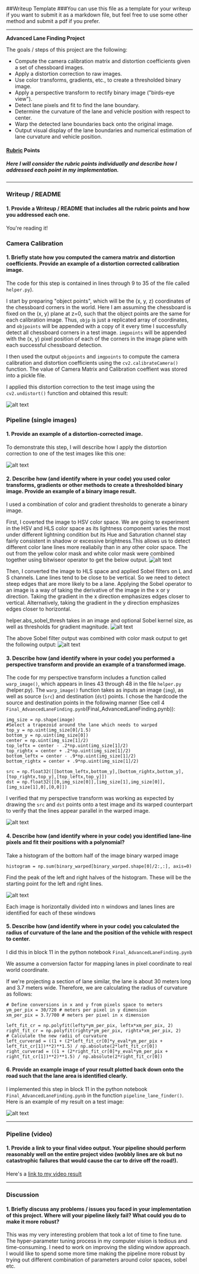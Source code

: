 ##Writeup Template
###You can use this file as a template for your writeup if you want to submit it as a markdown file, but feel free to use some other method and submit a pdf if you prefer.

---

**Advanced Lane Finding Project**

The goals / steps of this project are the following:

* Compute the camera calibration matrix and distortion coefficients given a set of chessboard images.
* Apply a distortion correction to raw images.
* Use color transforms, gradients, etc., to create a thresholded binary image.
* Apply a perspective transform to rectify binary image ("birds-eye view").
* Detect lane pixels and fit to find the lane boundary.
* Determine the curvature of the lane and vehicle position with respect to center.
* Warp the detected lane boundaries back onto the original image.
* Output visual display of the lane boundaries and numerical estimation of lane curvature and vehicle position.

[//]: # (Image References)

[image1]: ./imgs/undistort.png "Undistorted"
[image2]: ./imgs/ColorMaskCombined.png "Combined Color Mask"
[image3]: ./imgs/SobelLandS.png "Sobel on L and S channel"
[image4]: ./imgs/ColorandSobel.png "Color and Sobel Combined"
[image5]: ./imgs/warped.png "Warped Image"
[image6]: ./imgs/hist.png "Histogram"
[image7]: ./imgs/finalPlot.png "Final"
[video1]: ./project_video.mp4 "Video"

#### [Rubric](https://review.udacity.com/#!/rubrics/571/view) Points
##### Here I will consider the rubric points individually and describe how I addressed each point in my implementation.  

---
### Writeup / README

#### 1. Provide a Writeup / README that includes all the rubric points and how you addressed each one.    

You're reading it!
### Camera Calibration

#### 1. Briefly state how you computed the camera matrix and distortion coefficients. Provide an example of a distortion corrected calibration image.

The code for this step is contained in lines through 9 to 35 of the file called `helper.py`).  

I start by preparing "object points", which will be the (x, y, z) coordinates of the chessboard corners in the world. Here I am assuming the chessboard is fixed on the (x, y) plane at z=0, such that the object points are the same for each calibration image.  Thus, `objp` is just a replicated array of coordinates, and `objpoints` will be appended with a copy of it every time I successfully detect all chessboard corners in a test image.  `imgpoints` will be appended with the (x, y) pixel position of each of the corners in the image plane with each successful chessboard detection.  

I then used the output `objpoints` and `imgpoints` to compute the camera calibration and distortion coefficients using the `cv2.calibrateCamera()` function.  The value of Camera Matrix and Calibration coeffient was stored into a pickle file.

I applied this distortion correction to the test image using the `cv2.undistort()` function and obtained this result: 

![alt text][image1]

### Pipeline (single images)

#### 1. Provide an example of a distortion-corrected image.
To demonstrate this step, I will describe how I apply the distortion correction to one of the test images like this one:

![alt text][image1]

#### 2. Describe how (and identify where in your code) you used color transforms, gradients or other methods to create a thresholded binary image.  Provide an example of a binary image result.
I used a combination of color and gradient thresholds to generate a binary image.

First, I coverted the image to HSV color space. We are going to experiment in the HSV and HLS color space as its lightness component varies the most under different lightning condition but its Hue and Saturation channel stay fairly consistent in shadow or excessive brightness.This allows us to detect different color lane lines more realiabily than in any other color space.
The out from the yellow color mask and white color mask were combined together using bitwiseor operator to get the below output.
![alt text][image2]

Then, I converted the image to HLS space and applied Sobel filters on L and S channels. Lane lines tend to be close to be vertical. So we need to detect steep edges that are more likely to be a lane. Applying the Sobel operator to an image is a way of taking the derivative of the image in the x or y direction. Taking the gradient in the x direction emphasizes edges closer to vertical.  Alternatively, taking the gradient in the y direction emphasizes edges closer to horizontal.

helper.abs_sobel_thresh takes in an image and optional Sobel kernel size, as well as thresholds for gradient magnitude. 
![alt text][image3]

The above Sobel filter output was combined with color mask output to get the following output:
![alt text][image4]

#### 3. Describe how (and identify where in your code) you performed a perspective transform and provide an example of a transformed image.

The code for my perspective transform includes a function called `warp_image()`, which appears in lines 43 through 48 in the file `helper.py` (helper.py). The `warp_image()` function takes as inputs an image (`img`), as well as source (`src`) and destination (`dst`) points.  I chose the hardcode the source and destination points in the following manner (See cell 4 `Final_AdvancedLaneFinding.pynb`(Final_AdvancedLaneFinding.pynb)):

```
img_size = np.shape(image)
#Select a trapezoid around the lane which needs to warped 
top_y = np.uint(img_size[0]/1.5)
bottom_y = np.uint(img_size[0])
center = np.uint(img_size[1]/2)
top_leftx = center - .2*np.uint(img_size[1]/2)
top_rightx = center + .2*np.uint(img_size[1]/2)
bottom_leftx = center - .9*np.uint(img_size[1]/2)
bottom_rightx = center + .9*np.uint(img_size[1]/2)

src = np.float32([[bottom_leftx,bottom_y],[bottom_rightx,bottom_y],[top_rightx,top_y],[top_leftx,top_y]])
dst = np.float32([[0,img_size[0]],[img_size[1],img_size[0]],[img_size[1],0],[0,0]])

```

I verified that my perspective transform was working as expected by drawing the `src` and `dst` points onto a test image and its warped counterpart to verify that the lines appear parallel in the warped image.

![alt text][image5]

#### 4. Describe how (and identify where in your code) you identified lane-line pixels and fit their positions with a polynomial?

Take a histogram of the bottom half of the image binary warped image
```
histogram = np.sum(binary_warped[binary_warped.shape[0]/2:,:], axis=0)
```
Find the peak of the left and right halves of the histogram. These will be the starting point for the left and right lines.

![alt text][image6]

Each image is horizontally divided into n windows and lanes lines are identified for each of these windows

#### 5. Describe how (and identify where in your code) you calculated the radius of curvature of the lane and the position of the vehicle with respect to center.

I did this in block 11 in the python notebook `Final_AdvancedLaneFinding.pynb`


We assume a conversion factor for mapping lanes in pixel coordinate to real world coordinate. 

If we're projecting a section of lane similar, the lane is about 30 meters long and 3.7 meters wide. Therefore, we are calculating the radius of curvature as follows:

```
# Define conversions in x and y from pixels space to meters
ym_per_pix = 30/720 # meters per pixel in y dimension
xm_per_pix = 3.7/700 # meters per pixel in x dimension
    
left_fit_cr = np.polyfit(lefty*ym_per_pix, leftx*xm_per_pix, 2)
right_fit_cr = np.polyfit(righty*ym_per_pix, rightx*xm_per_pix, 2)
# Calculate the new radii of curvature
left_curverad = ((1 + (2*left_fit_cr[0]*y_eval*ym_per_pix + left_fit_cr[1])**2)**1.5) / np.absolute(2*left_fit_cr[0])
right_curverad = ((1 + (2*right_fit_cr[0]*y_eval*ym_per_pix + right_fit_cr[1])**2)**1.5) / np.absolute(2*right_fit_cr[0])

```

#### 6. Provide an example image of your result plotted back down onto the road such that the lane area is identified clearly.

I implemented this step in block 11 in the python notebook `Final_AdvancedLaneFinding.pynb` in the function `pipeline_lane_finder()`.  Here is an example of my result on a test image:

![alt text][image7]

---

### Pipeline (video)

#### 1. Provide a link to your final video output.  Your pipeline should perform reasonably well on the entire project video (wobbly lines are ok but no catastrophic failures that would cause the car to drive off the road!).

Here's a [link to my video result](./project_video.mp4)

---

### Discussion

#### 1. Briefly discuss any problems / issues you faced in your implementation of this project.  Where will your pipeline likely fail?  What could you do to make it more robust?

This was my very interesting problem that took a lot of time to fine tune. The hyper-parameter tuning process in my computer vision is tedious and time-consuming. I need to work on improving the sliding window approach. I would like to spend some more time making the pipeline more robust by trying out different combination of parameters around color spaces, sobel etc.
